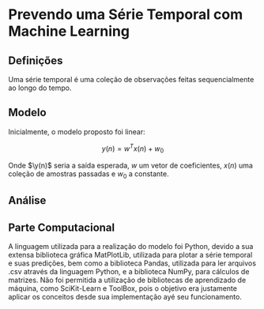 # Prevendo uma Série Temporal com Machine Learning
## Definições
Uma série temporal é uma coleção de observações feitas sequencialmente ao longo do tempo.
## Modelo
Inicialmente, o modelo proposto foi linear:
```math
y(n) = w^T x(n) + w_0
```
Onde $\y(n)$ seria a saída esperada, $w$ um vetor de coeficientes, $x(n)$ uma coleção de amostras passadas e $w_0$ a constante.
## Análise
## Parte Computacional
A linguagem utilizada para a realização do modelo foi Python, devido a sua extensa biblioteca gráfica MatPlotLib, utilizada para plotar a série temporal e suas predições, bem como a biblioteca Pandas, utilizada para ler arquivos .csv através da linguagem Python, e a biblioteca NumPy, para cálculos de matrizes. Não foi permitida a utilização de bibliotecas de aprendizado de máquina, como SciKit-Learn e ToolBox, pois o objetivo era justamente aplicar os conceitos desde sua implementação ayé seu funcionamento.

